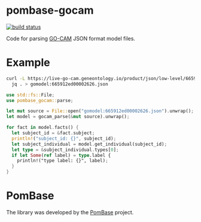 # pombase-gocam

[![build status](https://github.com/pombase/pombase-gocam/actions/workflows/rust.yml/badge.svg?branch=main)](https://github.com/pombase/pombase-gocam/actions)

Code for parsing [GO-CAM](https://geneontology.org/docs/gocam-overview)
JSON format model files.

# Example

```bash
curl -L https://live-go-cam.geneontology.io/product/json/low-level/665912ed00002626.json |
  jq . > gomodel:665912ed00002626.json

```

```rust
use std::fs::File;
use pombase_gocam::parse;

let mut source = File::open("gomodel:665912ed00002626.json").unwrap();
let model = gocam_parse(&mut source).unwrap();

for fact in model.facts() {
  let subject_id = &fact.subject;
  println!("subject_id: {}", subject_id);
  let subject_individual = model.get_individual(subject_id);
  let type = &subject_individual.types[0];
  if let Some(ref label) = type.label {
    println!("type label: {}", label);
  }
}
```

# PomBase

The library was developed by the [PomBase](https://www.pombase.org/) project.
